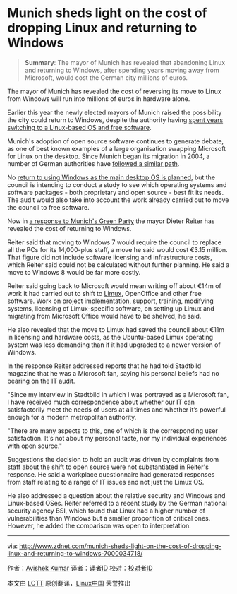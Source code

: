 Munich sheds light on the cost of dropping Linux and returning to Windows
================================================================================
> **Summary**: The mayor of Munich has revealed that abandoning Linux and returning to Windows, after spending years moving away from Microsoft, would cost the German city millions of euros.

The mayor of Munich has revealed the cost of reversing its move to Linux from Windows will run into millions of euros in hardware alone.

Earlier this year the newly elected mayors of Munich raised the possibility the city could return to Windows, despite the authority having [spent years switching to a Linux-based OS and free software][1].

Munich's adoption of open source software continues to generate debate, as one of best known examples of a large organisation swapping Microsoft for Linux on the desktop. Since Munich began its migration in 2004, a number of German authorities have [followed a similar path][2].

No [return to using Windows as the main desktop OS is planned][3], but the council is intending to conduct a study to see which operating systems and software packages - both proprietary and open source - best fit its needs. The audit would also take into account the work already carried out to move the council to free software.

Now in [a response to Munich's Green Party][4] the mayor Dieter Reiter has revealed the cost of returning to Windows.

Reiter said that moving to Windows 7 would require the council to replace all the PCs for its 14,000-plus staff, a move he said would cost €3.15 million. That figure did not include software licensing and infrastructure costs, which Reiter said could not be calculated without further planning. He said a move to Windows 8 would be far more costly.

Reiter said going back to Microsoft would mean writing off about €14m of work it had carried out to shift to [Limux][5], OpenOffice and other free software. Work on project implementation, support, training, modifying systems, licensing of Limux-specific software, on setting up Limux and migrating from Microsoft Office would have to be shelved, he said.

He also revealed that the move to Limux had saved the council about €11m in licensing and hardware costs, as the Ubuntu-based Limux operating system was less demanding than if it had upgraded to a newer version of Windows.

In the response Reiter addressed reports that he had told Stadtbild magazine that he was a Microsoft fan, saying his personal beliefs had no bearing on the IT audit.

"Since my interview in Stadtbild in which I was portrayed as a Microsoft fan, I have received much correspondence about whether our IT can satisfactorily meet the needs of users at all times and whether it’s powerful enough for a modern metropolitan authority.

"There are many aspects to this, one of which is the corresponding user satisfaction. It's not about my personal taste, nor my individual experiences with open source."

Suggestions the decision to hold an audit was driven by complaints from staff about the shift to open source were not substantiated in Reiter's response. He said a workplace questionnaire had generated responses from staff relating to a range of IT issues and not just the Limux OS.

He also addressed a question about the relative security and Windows and Linux-based OSes. Reiter referred to a recent study by the German national security agency BSI, which found that Linux had a higher number of vulnerabilities than Windows but a smaller proporition of critical ones. However, he added the comparison was open to interpretation.

--------------------------------------------------------------------------------

via: http://www.zdnet.com/munich-sheds-light-on-the-cost-of-dropping-linux-and-returning-to-windows-7000034718/

作者：[Avishek Kumar][a]
译者：[译者ID](https://github.com/译者ID)
校对：[校对者ID](https://github.com/校对者ID)

本文由 [LCTT](https://github.com/LCTT/TranslateProject) 原创翻译，[Linux中国](http://linux.cn/) 荣誉推出

[a]:http://www.zdnet.com/meet-the-team/uk/nick-heath/
[1]:http://www.techrepublic.com/article/how-munich-rejected-steve-ballmer-and-kicked-microsoft-out-of-the-city/
[2]:http://www.techrepublic.com/blog/european-technology/its-not-just-munich-open-source-gains-new-ground-in-germany/
[3]:http://www.techrepublic.com/article/no-munich-isnt-about-to-ditch-free-software-and-move-back-to-windows/
[4]:http://www.ris-muenchen.de/RII2/RII/DOK/ANTRAG/3456728.pdf
[5]:http://en.wikipedia.org/wiki/LiMux